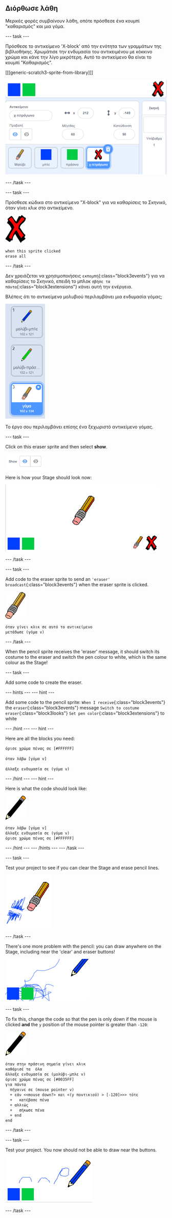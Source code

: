 ## Διόρθωσε λάθη

Μερικές φορές συμβαίνουν λάθη, οπότε πρόσθεσε ένα κουμπί "καθαρισμός" και μια γόμα.

\--- task \---

Πρόσθεσε το αντικείμενο 'X-block' από την ενότητα των γραμμάτων της βιβλιοθήκης. Χρωμάτισε την ενδυμασία του αντικειμένου με κόκκινο χρώμα και κάνε την λίγο μικρότερη. Αυτό το αντικείμενο θα είναι το κουμπί "Καθαρισμός".

[[[generic-scratch3-sprite-from-library]]]

![screenshot](images/paint-x.png)

\--- /task \---

\--- task \---

Πρόσθεσε κώδικα στο αντικείμενο "X-block" για να καθαρίσεις το Σκηνικό, όταν γίνει κλικ στο αντικείμενο.

![σταυρός](images/cross.png)

```blocks3
when this sprite clicked
erase all
```

\--- /task \---

Δεν χρειάζεται να χρησιμοποιήσεις `εκπομπή`{:class="block3events"} για να καθαρίσεις το Σκηνικό, επειδή το μπλοκ `σβήσε τα πάντα`{:class="block3extensions"} κάνει αυτή την ενέργεια.

Βλέπεις ότι το αντικείμενο μολυβιού περιλαμβάνει μια ενδυμασία γόμας;

![screenshot](images/paint-eraser-costume.png)

Το έργο σου περιλαμβάνει επίσης ένα ξεχωριστό αντικείμενο γόμας.

\--- task \---

Click on this eraser sprite and then select **show**.

![screenshot](images/show-eraser.png)

Here is how your Stage should look now:

![screenshot](images/paint-eraser-stage.png)

\--- /task \---

\--- task \---

Add code to the eraser sprite to send an `'eraser' broadcast`{:class="block3events"} when the eraser sprite is clicked.

![eraser](images/eraser.png)

```blocks3
όταν γίνει κλικ σε αυτό το αντικείμενο
μετάδωσε (γόμα v)
```

\--- /task \---

When the pencil sprite receives the 'eraser' message, it should switch its costume to the eraser and switch the pen colour to white, which is the same colour as the Stage!

\--- task \---

Add some code to create the eraser.

\--- hints \--- \--- hint \---

Add some code to the pencil sprite: `When I receive`{:class="block3events"} the `eraser`{:class="block3events"} message `Switch to costume eraser`{:class="block3looks"} `Set pen color`{:class="block3extensions"} to white

\--- /hint \--- \--- hint \---

Here are all the blocks you need:

```blocks3
όρισε χρώμα πένας σε [#FFFFFF]

όταν λάβω [γόμα v]

άλλαξε ενδυμασία σε (γόμα v)
```

\--- /hint \--- \--- hint \---

Here is what the code should look like:

![pencil](images/pencil.png)

```blocks3
όταν λάβω [γόμα v]
άλλαξε ενδυμασία σε (γόμα v)
όρισε χρώμα πένας σε [#FFFFFF]
```

\--- /hint \--- \--- /hints \--- \--- /task \---

\--- task \---

Test your project to see if you can clear the Stage and erase pencil lines.

![screenshot](images/paint-erase-test.png)

\--- /task \---

There's one more problem with the pencil: you can draw anywhere on the Stage, including near the 'clear' and eraser buttons!

![screenshot](images/paint-draw-problem.png)

\--- task \---

To fix this, change the code so that the pen is only down if the mouse is clicked **and** the `y` position of the mouse pointer is greater than `-120`:

![pencil](images/pencil.png)

```blocks3
όταν στην πράσινη σημαία γίνει κλικ
καθάρισέ τα  όλα
άλλαξε ενδυμασία σε (μολύβι-μπλε v)
όρισε χρώμα πένας σε [#0035FF]
για πάντα 
  πήγαινε σε (mouse pointer v)
  + εάν <<mouse down?> και <(y ποντικιού) > [-120]>>> τότε 
  +   κατέβασε πένα
  + αλλιώς 
  +   σήκωσε πένα
  + end
end
```

\--- /task \---

\--- task \---

Test your project. You now should not be able to draw near the buttons.

![screenshot](images/paint-fixed.png)

\--- /task \---